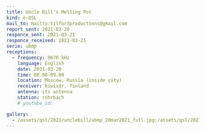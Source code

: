 ```yaml
---
title: Uncle Bill's Melting Pot
kind: e-QSL
mail_to: mailto:tilfordproductions@gmail.com
report_sent: 2021-03-20
responce_sent: 2021-03-21
responce_received: 2021-03-21
serie: ubmp
receptions:
  - frequency: 9670 kHz
    language: English
    date: 2021-03-20
    time: 08.00-09.00
    location: Moscow, Russia (inside city)
    receiver: kiwisdr, finland
    antenna: its antenna
    station: rohrbach
    # youtube_id: 

gallery:
  - /assets/qsl/2021/unclebill/ubmp_20mar2021_full.jpg:/assets/qsl/2021/unclebill/ubmp_20mar2021_small.jpg
---
```

